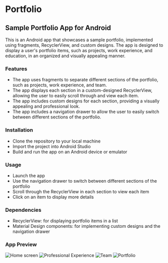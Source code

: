 # Portfolio 
## Sample Portfolio App for Android
This is an Android app that showcases a sample portfolio, implemented using fragments, RecyclerView, and custom designs. The app is designed to display a user's portfolio items, such as projects, work experience, and education, in an organized and visually appealing manner.

### Features
+ The app uses fragments to separate different sections of the portfolio, such as projects, work experience, and team.
+ The app displays each section in a custom-designed RecyclerView, allowing the user to easily scroll through and view each item.
+ The app includes custom designs for each section, providing a visually appealing and professional look.
+ The app includes a navigation drawer to allow the user to easily switch between different sections of the portfolio.
### Installation
+ Clone the repository to your local machine
+ Import the project into Android Studio
+ Build and run the app on an Android device or emulator
### Usage
+ Launch the app
+ Use the navigation drawer to switch between different sections of the portfolio
+ Scroll through the RecyclerView in each section to view each item
+ Click on an item to display more details
### Dependencies
+ RecyclerView: for displaying portfolio items in a list
+ Material Design components: for implementing custom designs and the navigation drawer

### App Preview
![Home screen](https://github.com/THARUNADHITHYA/Portfolio/blob/master/portfolio%20home.jpeg)
![Professional Experience](https://github.com/THARUNADHITHYA/Portfolio/blob/master/portfolio%20experience%20screen.jpeg)
![Team](https://github.com/THARUNADHITHYA/Portfolio/blob/master/Portfolio%20team%20screen.jpeg)
![Portfolio](https://github.com/THARUNADHITHYA/Portfolio/blob/master/portfolio%20screen.jpeg)
